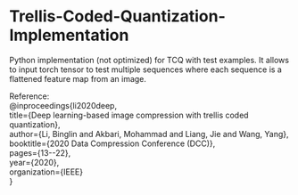 # Trellis-Coded-Quantization-Implementation
Python implementation (not optimized) for TCQ with test examples. It allows to input torch tensor to test multiple sequences where each sequence is a flattened feature map from an image.

Reference:\
@inproceedings{li2020deep,\
  title={Deep learning-based image compression with trellis coded quantization},\
  author={Li, Binglin and Akbari, Mohammad and Liang, Jie and Wang, Yang},\
  booktitle={2020 Data Compression Conference (DCC)},\
  pages={13--22},\
  year={2020},\
  organization={IEEE}\
}


